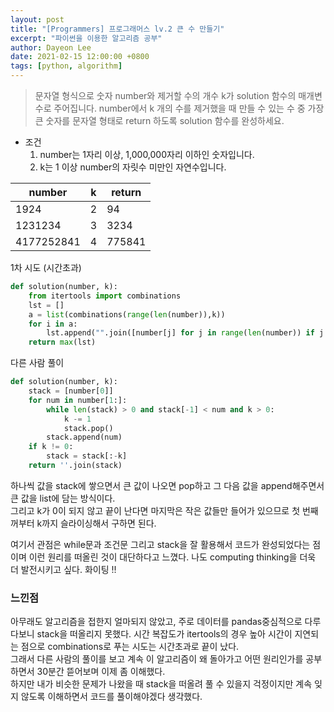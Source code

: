 ```yaml
---
layout: post
title: "[Programmers] 프로그래머스 lv.2 큰 수 만들기"
excerpt: "파이썬을 이용한 알고리즘 공부"
author: Dayeon Lee
date: 2021-02-15 12:00:00 +0800
tags: [python, algorithm]
---
```


> 문자열 형식으로 숫자 number와 제거할 수의 개수 k가 solution 함수의 매개변수로 주어집니다. number에서 k 개의 수를 제거했을 때 만들 수 있는 수 중 가장 큰 숫자를 문자열 형태로 return 하도록 solution 함수를 완성하세요.

- 조건
  1. number는 1자리 이상, 1,000,000자리 이하인 숫자입니다.
  2. k는 1 이상 number의 자릿수 미만인 자연수입니다.

|number|	k	|return|
|--|--|--|
|1924	|2	|94|
|1231234	|3|	3234|
|4177252841	|4	|775841|


1차 시도 (시간초과)
```Python
def solution(number, k):
    from itertools import combinations
    lst = []
    a = list(combinations(range(len(number)),k))
    for i in a:
        lst.append("".join([number[j] for j in range(len(number)) if j not in i]))
    return max(lst)
```

다른 사람 풀이
```Python
def solution(number, k):
    stack = [number[0]]
    for num in number[1:]:
        while len(stack) > 0 and stack[-1] < num and k > 0:
            k -= 1
            stack.pop()
        stack.append(num)
    if k != 0:
        stack = stack[:-k]
    return ''.join(stack)
```

하나씩 값을 stack에 쌓으면서 큰 값이 나오면 pop하고 그 다음 값을 append해주면서 큰 값을 list에 담는 방식이다.    
그리고 k가 0이 되지 않고 끝이 난다면 마지막은 작은 값들만 들어가 있으므로 첫 번째꺼부터 k까지 슬라이싱해서 구하면 된다.     

여기서 관점은 while문과 조건문 그리고 stack을 잘 활용해서 코드가 완성되었다는 점이며 이런 원리를 떠올린 것이 대단하다고 느꼈다. 
나도 computing thinking을 더욱 더 발전시키고 싶다.   화이팅 !! 


### 느낀점
아무래도 알고리즘을 접한지 얼마되지 않았고, 주로 데이터를 pandas중심적으로 다루다보니 stack을 떠올리지 못했다. 
시간 복잡도가 itertools의 경우 높아 시간이 지연되는 점으로 combinations로 푸는 시도는 시간초과로 끝이 났다.   
그래서 다른 사람의 풀이를 보고 계속 이 알고리즘이 왜 돌아가고 어떤 원리인가를 공부하면서 30분간 뜯어보며 이제 좀 이해했다.   
하지만 내가 비슷한 문제가 나왔을 때 stack을 떠올려 풀 수 있을지 걱정이지만 계속 잊지 않도록 이해하면서 코드를 풀이해야겠다 생각했다.     

